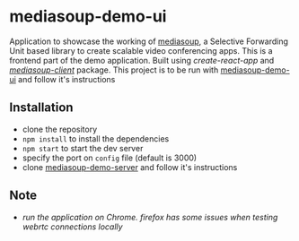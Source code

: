 # mediasoup-demo-ui

Application to showcase the working of <a href="https://mediasoup.org" target="_blank">mediasoup</a>, 
a Selective Forwarding Unit based library to create scalable video conferencing apps.
This is a frontend part of the demo application. 
Built using _create-react-app_ and [_mediasoup-client_](https://www.npmjs.com/package/mediasoup-client) package.
This project is to be run with [mediasoup-demo-ui](https://github.com/BrijeshBumrela/mediasoup-demo-ui) and follow it's instructions


## Installation

- clone the repository
- `npm install` to install the dependencies
- `npm start` to start the dev server
- specify the port on `config` file (default is 3000)
- clone [mediasoup-demo-server](https://github.com/BrijeshBumrela/mediasoup-demo-server) and follow it's instructions

## Note

- _run the application on Chrome. firefox has some issues when testing webrtc connections locally_
